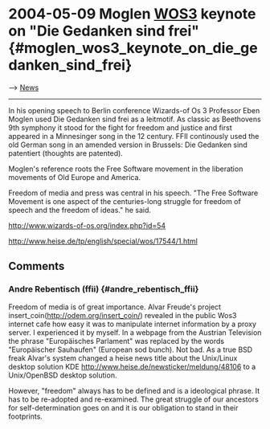 # 2004-05-09 Moglen [WOS3](WOS3 "wikilink") keynote on \"Die Gedanken sind frei\" {#moglen_wos3_keynote_on_die_gedanken_sind_frei}

\--\> [ News](SwpatcninoEn "wikilink")

------------------------------------------------------------------------

In his opening speech to Berlin conference Wizards-of Os 3 Professor
Eben Moglen used Die Gedanken sind frei as a leitmotif. As classic as
Beethovens 9th symphony it stood for the fight for freedom and justice
and first appeared in a Minnesinger song in the 12 century. FFII
continously used the old German song in an amended version in Brussels:
Die Gedanken sind patentiert (thoughts are patented).

Moglen\'s reference roots the Free Software movement in the liberation
movements of Old Europe and America.

Freedom of media and press was central in his speech. \"The Free
Software Movement is one aspect of the centuries-long struggle for
freedom of speech and the freedom of ideas.\" he said.

<http://www.wizards-of-os.org/index.php?id=54>

<http://www.heise.de/tp/english/special/wos/17544/1.html>

## Comments

### Andre Rebentisch (ffii) {#andre_rebentisch_ffii}

Freedom of media is of great importance. Alvar Freude\'s project
insert_coin(http://odem.org/insert_coin/) revealed in the public Wos3
internet cafe how easy it was to manipulate internet information by a
proxy server. I experienced it by myself. In a webpage from the Austrian
Television the phrase \"Europäisches Parlament\" was replaced by the
words \"Europäischer Sauhaufen\" (European sod bunch). Not bad. As a
true BSD freak Alvar\'s system changed a heise news title about the
Unix/Linux desktop solution KDE
<http://www.heise.de/newsticker/meldung/48106> to a Unix/OpenBSD desktop
solution.

However, \"freedom\" always has to be defined and is a ideological
phrase. It has to be re-adopted and re-examined. The great struggle of
our ancestors for self-determination goes on and it is our obligation to
stand in their footprints.

